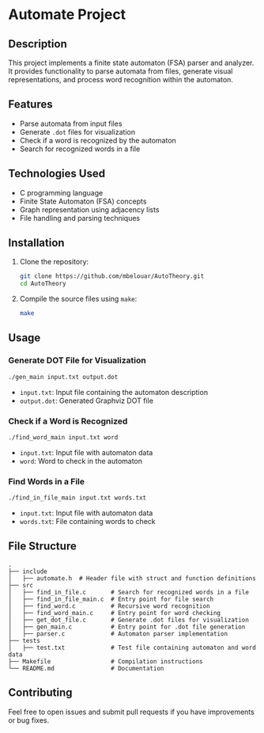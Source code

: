 # Automate Project

## Description
This project implements a finite state automaton (FSA) parser and analyzer. It provides functionality to parse automata from files, generate visual representations, and process word recognition within the automaton.

## Features
- Parse automata from input files
- Generate `.dot` files for visualization
- Check if a word is recognized by the automaton
- Search for recognized words in a file

## Technologies Used
- C programming language
- Finite State Automaton (FSA) concepts
- Graph representation using adjacency lists
- File handling and parsing techniques

## Installation
1. Clone the repository:
   ```sh
   git clone https://github.com/mbelouar/AutoTheory.git
   cd AutoTheory
   ```
2. Compile the source files using `make`:
   ```sh
   make
   ```

## Usage
### Generate DOT File for Visualization
```sh
./gen_main input.txt output.dot
```
- `input.txt`: Input file containing the automaton description
- `output.dot`: Generated Graphviz DOT file

### Check if a Word is Recognized
```sh
./find_word_main input.txt word
```
- `input.txt`: Input file with automaton data
- `word`: Word to check in the automaton

### Find Words in a File
```sh
./find_in_file_main input.txt words.txt
```
- `input.txt`: Input file with automaton data
- `words.txt`: File containing words to check

## File Structure
```
.
├── include
│   ├── automate.h  # Header file with struct and function definitions
├── src
│   ├── find_in_file.c       # Search for recognized words in a file
│   ├── find_in_file_main.c  # Entry point for file search
│   ├── find_word.c          # Recursive word recognition
│   ├── find_word_main.c     # Entry point for word checking
│   ├── get_dot_file.c       # Generate .dot files for visualization
│   ├── gen_main.c           # Entry point for .dot file generation
│   ├── parser.c             # Automaton parser implementation
├── tests
│   ├── test.txt             # Test file containing automaton and word data
├── Makefile                 # Compilation instructions
└── README.md                # Documentation
```

## Contributing
Feel free to open issues and submit pull requests if you have improvements or bug fixes.

